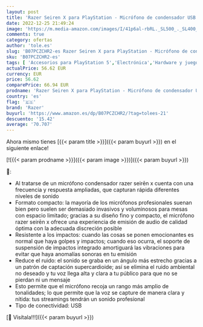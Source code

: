 ```yaml
---
layout: post
title: 'Razer Seiren X para PlayStation - Micrófono de condensador USB para transmisión en PS4 y PS5  compacto con amortiguador  patrón de grabación supercardioide  botón de silencio  Negro-Azul'
date: 2022-12-25 21:49:24
image: 'https://m.media-amazon.com/images/I/41p6al-rbRL._SL500_._SL400_.jpg'
comments: true
category: ofertas
author: 'tole.es'
slug: 'B07PCZCHR2-es Razer Seiren X para PlayStation - Micrófono de condensador...'
sku: 'B07PCZCHR2-es'
tags: [ 'Accesorios para PlayStation 5','Electrónica','Hardware y juegos para PlayStation 5','Videojuegos','playstation','ps4','ps5','razer','🇪🇸', ]
actualPrice: 56.62 EUR
currency: EUR
price: 56.62
comparePrice: 66.94 EUR
prodname: 'Razer Seiren X para PlayStation - Micrófono de condensador USB para transmisión en PS4 y PS5  compacto con amortiguador  patrón de grabación supercardioide  botón de silencio  Negro-Azul'
country: 'es'
flag: '🇪🇸'
brand: 'Razer'
buyurl: 'https://www.amazon.es/dp/B07PCZCHR2/?tag=tolees-21'
descuento: '15.42'
average: '70.707'
---
```


Ahora mismo tienes [{{< param title >}}]({{< param buyurl >}}) en el siguiente enlace!

[![{{< param prodname >}}]({{< param image >}})]({{< param buyurl >}})

🔎:

- Al tratarse de un micrófono condensador razer seirēn x cuenta con una frecuencia y respuesta ampliadas, que capturan rápida diferentes niveles de sonido
- Formato compacto: la mayoría de los micrófonos profesionales suenan bien pero suelen ser demasiado invasivos y voluminosos para mesas con espacio limitado; gracias a su diseño fino y compacto, el micrófono razer seirēn x ofrece una experiencia de emisión de audio de calidad óptima con la adecuada discreción posible
- Resistente a los impactos: cuando las cosas se ponen emocionantes es normal que haya golpes y impactos; cuando eso ocurra, el soporte de suspensión de impactos integrado amortiguará las vibraciones para evitar que haya anomalías sonoras en tu emisión
- Reduce el ruido: el sonido se graba en un ángulo más estrecho gracias a un patrón de captación supercardioide; así se elimina el ruido ambiental no deseado y tu voz llega alta y clara a tu público para que no se pierdan ni un mensaje
- Esto permite que el micrófono recoja un rango más amplio de tonalidades; lo que permite que la voz se capture de manera clara y nítida: tus streamings tendrán un sonido profesional
- Tipo de conectividad: USB

[🛒 Visítala!!!]({{< param buyurl >}})
